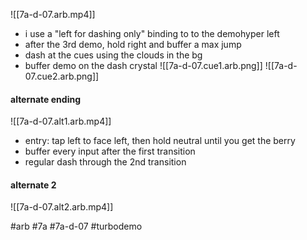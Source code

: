 ![[7a-d-07.arb.mp4]]
- i use a "left for dashing only" binding to to the demohyper left
- after the 3rd demo, hold right and buffer a max jump
- dash at the cues using the clouds in the bg
- buffer demo on the dash crystal
![[7a-d-07.cue1.arb.png]]
![[7a-d-07.cue2.arb.png]]

#### alternate ending
![[7a-d-07.alt1.arb.mp4]]

- entry: tap left to face left, then hold neutral until you get the berry
- buffer every input after the first transition
- regular dash through the 2nd transition

#### alternate 2
![[7a-d-07.alt2.arb.mp4]]

#arb #7a #7a-d-07 #turbodemo